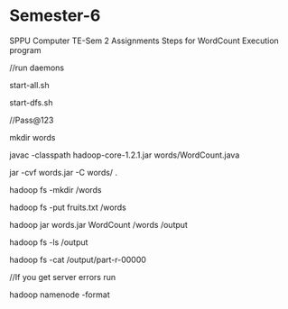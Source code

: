 # Semester-6
SPPU Computer TE-Sem 2 Assignments
Steps for WordCount Execution program

//run daemons

start-all.sh

start-dfs.sh

//Pass@123

mkdir words

javac -classpath hadoop-core-1.2.1.jar words/WordCount.java

jar -cvf words.jar -C words/ .

hadoop fs -mkdir /words

hadoop fs -put fruits.txt /words

hadoop jar words.jar WordCount /words /output

hadoop fs -ls /output

hadoop fs -cat /output/part-r-00000

//If you get server errors run

hadoop namenode -format
